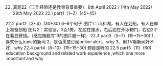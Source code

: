 
22.	真题22（工作经验还是教育背景重要）
8th April 2022 / 14th May 2022/ 29th May 2022
22.1	part1（1~2）(45+45)

22.2	part2（3~4）(30+30) 6~8个句子
图片1：山和湖，有人在划船，有人在岸上准备划船 
图片2：实验室，3女1男，左边在接水，右后边在开冰箱门，右边2个在看显微镜。（感觉跟题库13的图片题一样）
22.3	part3（5~7）(15+15+30)
1、喜欢什么topic的新闻
2、是否愿意订阅online alert，why 
3、用TV看新闻好不好，why
22.4	part4（8~10）(15+15+30) 题目是听的
22.5	part5（11）(60)
education background and related work experience ,which one more important and why
